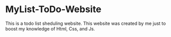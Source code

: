 # MyList-ToDo-Website
This is a todo list sheduling website. This website was created by me just to boost my knowledge of Html, Css, and Js.
